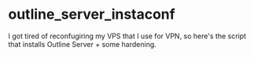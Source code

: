 # outline_server_instaconf
 I got tired of reconfugiring my VPS that I  use for VPN, so here's the script that installs Outline Server + some hardening.
